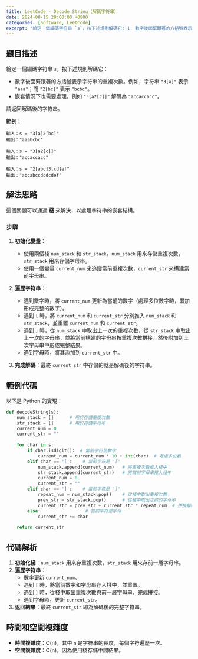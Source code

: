 ```yaml
---
title: LeetCode - Decode String（解碼字符串）
date: 2024-08-15 20:00:00 +0800
categories: [Software, LeetCode]
excerpt: "給定一個編碼字符串 `s`，按下述規則解碼它: 1. 數字後面緊跟著的方括號表示字符串的重複次數 2. 嵌套情況下也需要處理"
---
```


## 題目描述
給定一個編碼字符串 `s`，按下述規則解碼它：

- 數字後面緊跟著的方括號表示字符串的重複次數。例如，字符串 `"3[a]"` 表示 `"aaa"`；而 `"2[bc]"` 表示 `"bcbc"`。
- 嵌套情況下也需要處理，例如 `"3[a2[c]]"` 解碼為 `"accaccacc"`。

請返回解碼後的字符串。

**範例**：

```
輸入：s = "3[a]2[bc]"
輸出："aaabcbc"

輸入：s = "3[a2[c]]"
輸出："accaccacc"

輸入：s = "2[abc]3[cd]ef"
輸出："abcabccdcdcdef"
```

## 解法思路
這個問題可以通過 **棧** 來解決，以處理字符串的嵌套結構。

### 步驟
1. **初始化變量**：
   - 使用兩個棧 `num_stack` 和 `str_stack`。`num_stack` 用來存儲重複次數，`str_stack` 用來存儲字母串。
   - 使用一個變量 `current_num` 來追蹤當前重複次數，`current_str` 來構建當前字母串。

2. **遍歷字符串**：
   - 遇到數字時，將 `current_num` 更新為當前的數字（處理多位數字時，累加形成完整的數字）。
   - 遇到 `[` 時，將 `current_num` 和 `current_str` 分別推入 `num_stack` 和 `str_stack`，並重置 `current_num` 和 `current_str`。
   - 遇到 `]` 時，從 `num_stack` 中取出上一次的重複次數，從 `str_stack` 中取出上一次的字母串，並將當前構建的字母串按重複次數拼接，然後附加到上次字母串中形成完整結果。
   - 遇到字母時，將其添加到 `current_str` 中。

3. **完成解碼**：最終 `current_str` 中存儲的就是解碼後的字符串。

## 範例代碼

以下是 Python 的實現：

```python
def decodeString(s):
    num_stack = []      # 用於存儲重複次數
    str_stack = []      # 用於存儲字母串
    current_num = 0
    current_str = ""
    
    for char in s:
        if char.isdigit():  # 當前字符是數字
            current_num = current_num * 10 + int(char)  # 考慮多位數
        elif char == '[':    # 當前字符是 '['
            num_stack.append(current_num)   # 將重複次數推入棧中
            str_stack.append(current_str)   # 將當前字母串推入棧中
            current_num = 0
            current_str = ""
        elif char == ']':    # 當前字符是 ']'
            repeat_num = num_stack.pop()    # 從棧中取出重複次數
            prev_str = str_stack.pop()      # 從棧中取出之前的字母串
            current_str = prev_str + current_str * repeat_num  # 拼接解碼後的字母串
        else:                 # 當前字符是字母
            current_str += char
    
    return current_str
```

## 代碼解析
1. **初始化棧**：`num_stack` 用來存重複次數，`str_stack` 用來存前一層字母串。
2. **遍歷字符串**：
   - 數字更新 `current_num`。
   - 遇到 `[` 時，將當前數字和字母串存入棧中，並重置。
   - 遇到 `]` 時，從棧中取出重複次數與前一層字母串，完成拼接。
   - 遇到字母時，更新 `current_str`。
3. **返回結果**：最終 `current_str` 即為解碼後的完整字符串。

## 時間和空間複雜度
- **時間複雜度**：O(n)，其中 `n` 是字符串的長度，每個字符遍歷一次。
- **空間複雜度**：O(n)，因為使用棧存儲中間結果。
